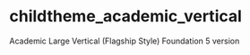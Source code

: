 childtheme_academic_vertical
============================

Academic Large Vertical (Flagship Style) Foundation 5 version
